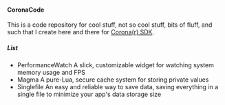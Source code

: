 #### CoronaCode ####

This is a code repository for cool stuff, not so cool stuff, bits of fluff, and such that I create here and there for [Corona(r) SDK](www.coronalabs.com).

##### List #####
* PerformanceWatch
	A slick, customizable widget for watching system memory usage and FPS
* Magma
	A pure-Lua, secure cache system for storing private values
* Singlefile
	An easy and reliable way to save data, saving everything in a single file to minimize your app's data storage size